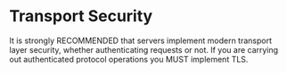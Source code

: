 #  Transport Security

It is strongly RECOMMENDED that servers implement modern transport layer security, whether authenticating requests or not.  If you are 
carrying out authenticated protocol operations you MUST implement TLS.

